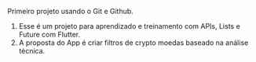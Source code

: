 Primeiro projeto usando o Git e Github.

1. Esse é um projeto para aprendizado e treinamento com APIs, Lists e Future com Flutter.
2. A proposta do App é criar filtros de crypto moedas baseado na análise técnica.
